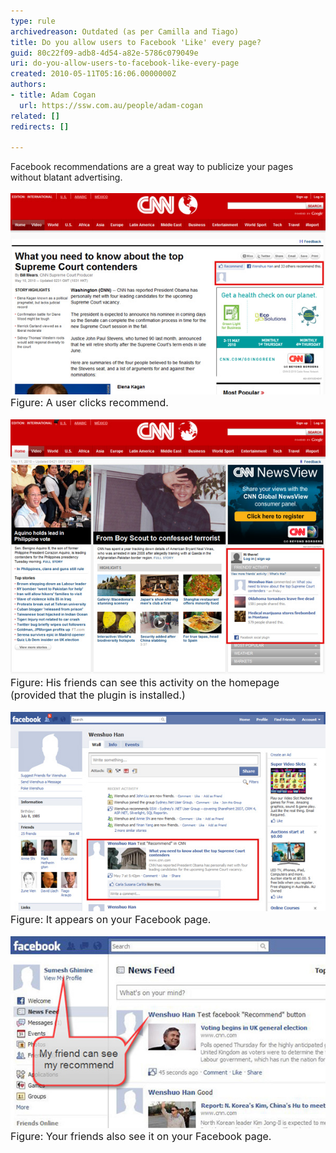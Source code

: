 ```yaml
---
type: rule
archivedreason: Outdated (as per Camilla and Tiago)
title: Do you allow users to Facebook 'Like' every page?
guid: 80c22f09-adb8-4d54-a82e-5786c079049e
uri: do-you-allow-users-to-facebook-like-every-page
created: 2010-05-11T05:16:06.0000000Z
authors:
- title: Adam Cogan
  url: https://ssw.com.au/people/adam-cogan
related: []
redirects: []

---
```



Facebook recommendations are a great way to publicize your pages without blatant advertising. 
<br><excerpt class='endintro'></excerpt><br>
<img src="Facebook_Recommend01.jpg" alt="" /> <br><font class="ms-rteCustom-FigureNormal" size="+0">Figure: A user clicks recommend. <br></font><br><img src="Facebook_Recommend02.jpg" alt="" /><br><font class="ms-rteCustom-FigureNormal" size="+0">Figure: His friends can see this activity on the homepage (provided that the plugin is installed.) </font><br><br><img src="Facebook_Recommend03.jpg" alt="" /><br><font class="ms-rteCustom-FigureNormal" size="+0">Figure: It appears on your Facebook page.</font><br><br><img src="Facebook_Recommend04.jpg" alt="" /><br><font class="ms-rteCustom-FigureNormal" size="+0">Figure: Your friends also see it on your Facebook page.</font><br>


